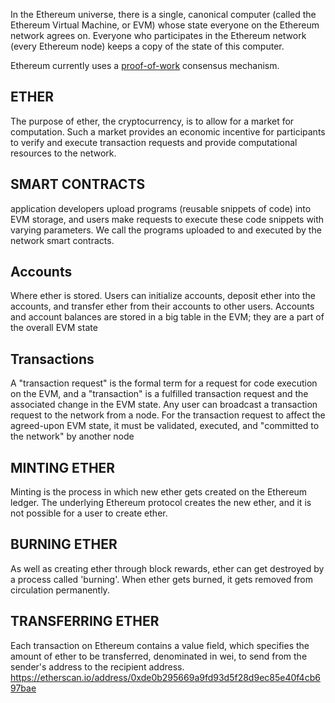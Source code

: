 In the Ethereum universe, there is a single, canonical computer (called the Ethereum Virtual Machine, or EVM) whose state everyone on the Ethereum network agrees on. Everyone who participates in the Ethereum network (every Ethereum node) keeps a copy of the state of this computer.

Ethereum currently uses a [proof-of-work](https://ethereum.org/en/developers/docs/consensus-mechanisms/pow/) consensus mechanism.

## ETHER
The purpose of ether, the cryptocurrency, is to allow for a market for computation. Such a market provides an economic incentive for participants to verify and execute transaction requests and provide computational resources to the network.


## SMART CONTRACTS
application developers upload programs (reusable snippets of code) into EVM storage, and users make requests to execute these code snippets with varying parameters. We call the programs uploaded to and executed by the network smart contracts.


## Accounts
Where ether is stored. Users can initialize accounts, deposit ether into the accounts, and transfer ether from their accounts to other users. Accounts and account balances are stored in a big table in the EVM; they are a part of the overall EVM state

## Transactions
A "transaction request" is the formal term for a request for code execution on the EVM, and a "transaction" is a fulfilled transaction request and the associated change in the EVM state. Any user can broadcast a transaction request to the network from a node. For the transaction request to affect the agreed-upon EVM state, it must be validated, executed, and "committed to the network" by another node


## MINTING ETHER
Minting is the process in which new ether gets created on the Ethereum ledger. The underlying Ethereum protocol creates the new ether, and it is not possible for a user to create ether.

## BURNING ETHER
As well as creating ether through block rewards, ether can get destroyed by a process called 'burning'. When ether gets burned, it gets removed from circulation permanently.

## TRANSFERRING ETHER
Each transaction on Ethereum contains a value field, which specifies the amount of ether to be transferred, denominated in wei, to send from the sender's address to the recipient address.
https://etherscan.io/address/0xde0b295669a9fd93d5f28d9ec85e40f4cb697bae
